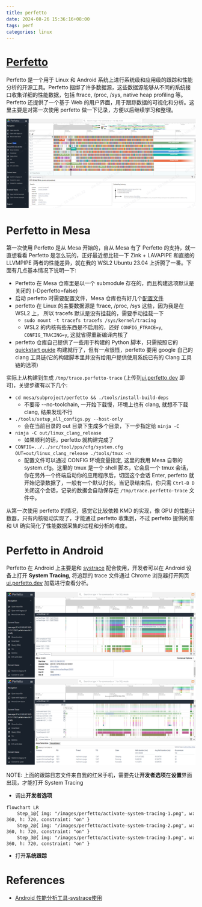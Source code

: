 ```yaml
---
title: perfetto
date: 2024-08-26 15:36:16+08:00
tags: perf
categories: linux
---
```


# [Perfetto](https://perfetto.dev/)

Perfetto 是一个用于 Linux 和 Android 系统上进行系统级和应用级的跟踪和性能分析的开源工具。Perfetto 捆绑了许多数据源，这些数据源能够从不同的系统接口收集详细的性能数据，包括 ftrace, /proc, /sys, native heap profiling 等。Perfetto 还提供了一个基于 Web 的用户界面，用于跟踪数据的可视化和分析。这里主要是对第一次使用 perfetto 做一下记录，方便以后继续学习和整理。

![perfetto](/images/perfetto/perfetto.png)

<!--more-->

# Perfetto in Mesa

第一次使用 Perfetto 是从 Mesa 开始的，自从 Mesa 有了 Perfetto 的支持，就一直想看看 Perfetto 是怎么玩的，正好最近想比较一下 Zink + LAVAPIPE 和直接的 LLVMPIPE 两者的性能差异，就在我的 WSL2 Ubuntu 23.04 上折腾了一番。下面有几点基本情况下说明一下:

- Perfetto 在 Mesa 仓库里是以一个 submodule 存在的，而且构建选项默认是关闭的 (-Dperfetto=false)
- 启动 perfetto 时需要配置文件，Mesa 仓库也有好几个[配置文件](https://gitlab.freedesktop.org/mesa/mesa/-/tree/main/src/tool/pps/cfg)
- perfetto 在 Linux 的主要数据源是 ftrace, /proc, /sys 这些，因为我是在 WSL2 上， 所以 tracefs 默认是没有挂载的，需要手动挂载一下
    - `sudo mount -t tracefs tracefs /sys/kernel/tracing`
    - WSL2 的内核有些东西是不启用的，还好 `CONFIG_FTRACE=y`, `CONFIG_TRACING=y`, 这就省得重新编译内核了
- perfetto 仓库自己提供了一些用于构建的 Python 脚本，只需按照它的 [quickstart guide](https://perfetto.dev/docs/quickstart/linux-tracing) 构建就行了，但有一点很怪，perfetto 要用 google 自己的 clang 工具链(它的构建脚本里并没有给用户提供使用系统已有的 Clang 工具链的选项)

实际上从构建到生成 `/tmp/trace.perfetto-trace` (上传到[ui.perfetto.dev](https://ui.perfetto.dev/) 即可)，关键步骤有以下几个:

- `cd mesa/subproject/perfetto && ./tools/install-build-deps`
    - 不要带 --no-toolchain, 一开始下载慢，环境上也有 clang, 就想不下载 clang, 结果发现不行
- `./tools/setup_all_configs.py --host-only`
    - 会在当前目录的 out 目录下生成多个目录，下一步指定给 `ninja -C`
- `ninja -C out/linux_clang_release`
    - 如果顺利的话，perfetto 就构建完成了
- `CONFIG=../../src/tool/pps/cfg/system.cfg OUT=out/linux_clang_release ./tools/tmux -n `
    - 配置文件可以通过 CONFIG 环境变量指定, 这里的我用 Mesa 自带的 system.cfg。这里的 tmux 是一个 shell 脚本，它会启一个 tmux 会话，你在另外一个终端启动你的应用程序后，切回这个会话 Enter, perfetto 就开始记录数据了，一般有一个默认时长，当记录结束后，你只需 `Ctrl-B D` 关闭这个会话，记录的数据会自动保存在 `/tmp/trace.perfetto-trace` 文件中。

从第一次使用 perfetto 的情况，感觉它比较依赖 KMD 的实现，像 GPU 的性能计数器，只有内核驱动实现了，才能通过 perfetto 收集到，不过 perfetto 提供的库和 UI 确实简化了性能数据采集的过程和分析的难度。

# Perfetto in Android

Perfetto 在 Android 上主要是和 [systrace](https://source.android.google.cn/devices/tech/debug/systrace?hl=zh-cn) 配合使用，开发者可以在 Android 设备上打开 **System Tracing**, 将追踪的 trace 文件通过 Chrome 浏览器打开网页 [ui.perfetto.dev](https://ui.perfetto.dev/) 加载进行查看分析。

![xiaomi-system-tracing](/images/perfetto/xiaomi-system-tracing.png)
![xiaomi-system-tracing-2](/images/perfetto/xiaomi-system-tracing-2.png)

NOTE: 上面的跟踪日志文件来自我的红米手机，需要先让**开发者选项**在**设置**界面出现，才能打开 System Tracing

- 调出**开发者选项**

```mermaid
flowchart LR
	Step_1@{ img: "/images/perfetto/activate-system-tracing-1.png", w: 360, h: 720, constraint: "on" }
	Step_2@{ img: "/images/perfetto/activate-system-tracing-2.png", w: 360, h: 720, constraint: "on" }
	Step_3@{ img: "/images/perfetto/activate-system-tracing-3.png", w: 360, h: 720, constraint: "on" }
```

- 打开**系统跟踪**

# References

- [Android 性能分析工具-systrace使用](https://blog.csdn.net/Jason_Lee155/article/details/126691265)

